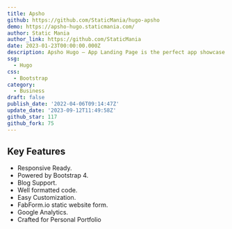 ```yaml
---
title: Apsho
github: https://github.com/StaticMania/hugo-apsho
demo: https://apsho-hugo.staticmania.com/
author: Static Mania
author_link: https://github.com/StaticMania
date: 2023-01-23T00:00:00.000Z
description: Apsho Hugo – App Landing Page is the perfect app showcase Hugo Theme.
ssg:
  - Hugo
css:
  - Bootstrap
category:
  - Business
draft: false
publish_date: '2022-04-06T09:14:47Z'
update_date: '2023-09-12T11:49:58Z'
github_star: 117
github_fork: 75
---
```


## Key Features

- Responsive Ready.
- Powered by Bootstrap 4.
- Blog Support.
- Well formatted code.
- Easy Customization.
- FabForm.io static website form.
- Google Analytics.
- Crafted for Personal Portfolio
